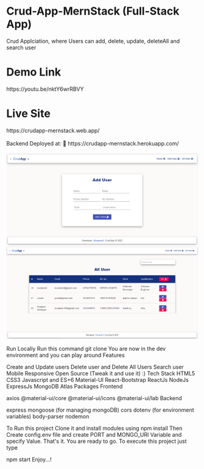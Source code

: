 
<h1>Crud-App-MernStack (Full-Stack App)</h1>

Crud Applciation, where Users can add, delete, update, deleteAll and search user

<h1>Demo Link</h1>
https://youtu.be/nktY6wrRBVY
<br/>
<h1>Live Site</h1>
https://crudapp-mernstack.web.app/
<br/><br />
Backend Deployed at: 🔗 https://crudapp-mernstack.herokuapp.com/
<br /><br/>

<img src="https://github.com/muzi-official/Crud-App-MernStack/blob/master/Crudimg1.PNG" />

<img src="https://github.com/muzi-official/Crud-App-MernStack/blob/master/Crudimg2.PNG" />


Run Locally
Run this command git clone 
You are now in the dev environment and you can play around
Features

Create and Update users
Delete user and Delete All Users
Search user
Mobile Responsive
Open Source (Tweak it and use it) :)
Tech Stack
HTML5
CSS3
Javascript and ES+6
Material-UI
React-Bootstrap
ReactJs
NodeJs
ExpressJs
MongoDB Atlas
Packages
Frontend

axios
@material-ui/core
@material-ui/icons
@material-ui/lab
Backend

express
mongoose (for managing mongoDB)
cors
dotenv (for environment variables)
body-parser
nodemon



To Run this project Clone it and install modules using
npm install
Then Create config.env file and create PORT and MONGO_URI Variable and specify Value. That's it. You are ready to go. To execute this project just type

npm start
Enjoy...!
